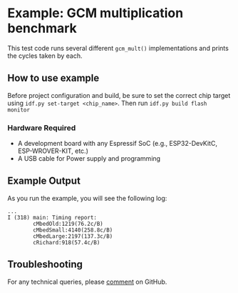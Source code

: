 # Example: GCM multiplication benchmark

This test code runs several different `gcm_mult()` implementations and prints the cycles taken by each.

## How to use example

Before project configuration and build, be sure to set the correct chip target using `idf.py set-target <chip_name>`.
Then run `idf.py build flash monitor`

### Hardware Required

* A development board with any Espressif SoC (e.g., ESP32-DevKitC, ESP-WROVER-KIT, etc.)
* A USB cable for Power supply and programming

## Example Output

As you run the example, you will see the following log:

```
...
I (318) main: Timing report:
        cMbedOld:1219(76.2c/B)
        cMbedSmall:4140(258.8c/B)
        cMbedLarge:2197(137.3c/B)
        cRichard:918(57.4c/B)
```

## Troubleshooting

For any technical queries, please [comment](https://github.com/espressif/esp-idf/pull/14314) on GitHub.